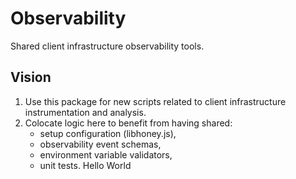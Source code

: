 # Observability

Shared client infrastructure observability tools.

## Vision

1. Use this package for new scripts related to client infrastructure instrumentation and analysis.
2. Colocate logic here to benefit from having shared:
   - setup configuration (libhoney.js),
   - observability event schemas,
   - environment variable validators,
   - unit tests.
Hello World
